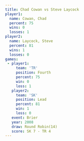 ```yaml
---
title: Chad Cowan vs Steve Laycock
player1:              
  name: Cowan, Chad   
  percent: 75         
  wins: 0             
  losses: 1           
player2:              
  name: Laycock, Steve
  percent: 81         
  wins: 1             
  losses: 0           
games:
 - player1:          
     team: 'TR'      
     position: Fourth
     percent: 75     
     win: 0          
     loss: 1         
   player2:        
     team: 'SK'    
     position: Lead
     percent: 81   
     win: 1        
     loss: 0       
   event: Brier         
   year: 2008           
   draw: Round Robin(14)
   score: SK 7 - TR 4   
---
```

